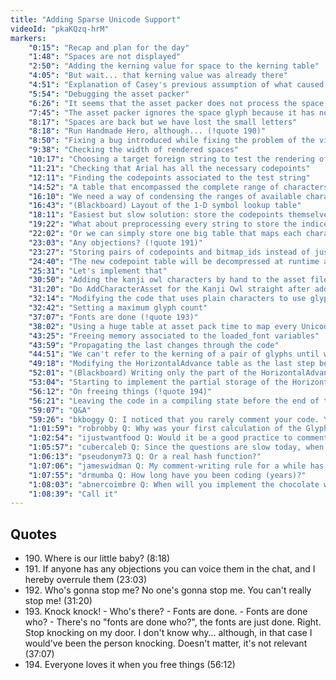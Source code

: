 ```yaml
---
title: "Adding Sparse Unicode Support"
videoId: "pkaKQzq-hrM"
markers:
    "0:15": "Recap and plan for the day"
    "1:48": "Spaces are not displayed"
    "2:50": "Adding the kerning value for space to the kerning table"
    "4:05": "But wait... that kerning value was already there"
    "4:51": "Explanation of Casey's previous assumption of what caused the bug"
    "5:54": "Debugging the asset packer"
    "6:26": "It seems that the asset packer does not process the space codepoint"
    "7:45": "The asset packer ignores the space glyph because it has no visible pixels"
    "8:17": "Spaces are back but we have lost the small letters"
    "8:18": "Run Handmade Hero, although... (!quote 190)"
    "8:50": "Fixing a bug introduced while fixing the problem of the visibility of the space glyphs"
    "9:38": "Checking the width of rendered spaces"
    "10:17": "Choosing a target foreign string to test the rendering of non-ASCII characters"
    "11:21": "Checking that Arial has all the necessary codepoints"
    "12:11": "Finding the codepoints associated to the test string"
    "14:52": "A table that encompassed the complete range of characters necessary to represent both ASCII and our target kanji would be massive"
    "16:10": "We need a way of condensing the ranges of available characters"
    "16:43": "(Blackboard) Layout of the 1-D symbol lookup table"
    "18:11": "Easiest but slow solution: store the codepoints themselves for each row of the table"
    "19:22": "What about preprocessing every string to store the indices to the glyph tables instead of the characters?"
    "22:02": "Or we can simply store one big table that maps each character to its associated glyph index"
    "23:03": "Any objections? (!quote 191)"
    "23:27": "Storing pairs of codepoints and bitmap_ids instead of just bitmap_ids"
    "24:40": "The new codepoint table will be decompressed at runtime and used as a direct lookup table"
    "25:31": "Let's implement that"
    "30:50": "Adding the kanji owl characters by hand to the asset file"
    "31:20": "Do AddCharacterAsset for the Kanji Owl straight after adding the other font Assets (!quote 192)"
    "32:14": "Modifying the code that uses plain characters to use glyph indices instead"
    "32:42": "Setting a maximum glyph count"
    "37:07": "Fonts are done (!quote 193)"
    "38:02": "Using a huge table at asset pack time to map every Unicode codepoint to our glyphs"
    "43:25": "Freeing memory associated to the loaded_font variables"
    "43:59": "Propagating the last changes through the code"
    "44:51": "We can't refer to the kerning of a pair of glyphs until we have mapped both glyphs"
    "49:18": "Modifying the HorizontalAdvance table as the last step before writing the font to the asset file"
    "52:01": "(Blackboard) Writing only the part of the HorizontalAdvance table that we'll use"
    "53:04": "Starting to implement the partial storage of the HorizontalAdvance table"
    "56:12": "On freeing things (!quote 194)"
    "56:21": "Leaving the code in a compiling state before the end of the stream"
    "59:07": "Q&A"
    "59:26": "bkboggy Q: I noticed that you rarely comment your code. Your comments mostly consist of TODO comments. What are your thoughts on commenting your code, considering a lot of it is pretty complicated, unless of course you don't see it as such? Or do you think that since you write good code, it doesn't require comments to be readable?"
    "1:01:59": "robrobby Q: Why was your first calculation of the GlyphTable index size too big (64k) and reduced to 2k, and still later went full-on 64k again? What changed the size?"
    "1:02:54": "ijustwantfood Q: Would it be a good practice to comment after writing all your code for others?"
    "1:05:57": "cubercaleb Q: Since the questions are slow today, when do you think you will write a proper RNG?"
    "1:06:13": "pseudonym73 Q: Or a real hash function?"
    "1:07:06": "jameswidman Q: My comment-writing rule for a while has been: \"code should clearly tell you what is being done; comments, if you need them, should only tell you why\""
    "1:07:55": "drmumba Q: How long have you been coding (years)?"
    "1:08:03": "abnercoimbre Q: When will you implement the chocolate wine fountain?"
    "1:08:39": "Call it"
---
```


## Quotes

* 190\. Where is our little baby? (8:18)
* 191\. If anyone has any objections you can voice them in the chat, and I hereby overrule them (23:03)
* 192\. Who's gonna stop me? No one's gonna stop me. You can't really stop me! (31:20)
* 193\. Knock knock! - Who's there? - Fonts are done. - Fonts are done who? - There's no "fonts are done who?", the fonts are just done. Right. Stop knocking on my door. I don't know why... although, in that case I would've been the person knocking. Doesn't matter, it's not relevant (37:07)
* 194\. Everyone loves it when you free things (56:12)
